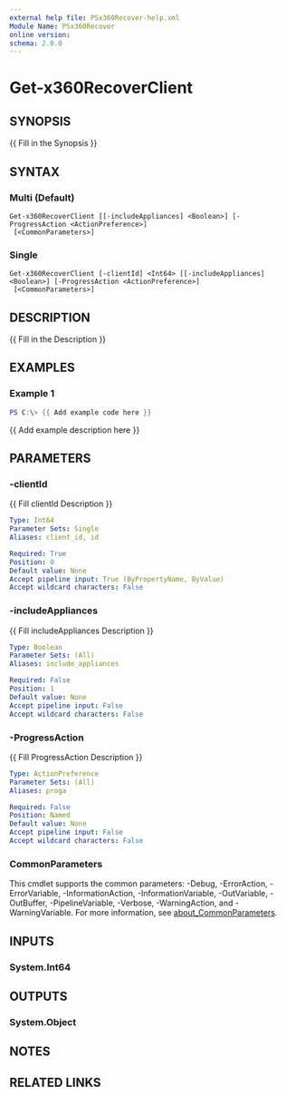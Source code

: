 ```yaml
---
external help file: PSx360Recover-help.xml
Module Name: PSx360Recover
online version:
schema: 2.0.0
---
```


# Get-x360RecoverClient

## SYNOPSIS
{{ Fill in the Synopsis }}

## SYNTAX

### Multi (Default)
```
Get-x360RecoverClient [[-includeAppliances] <Boolean>] [-ProgressAction <ActionPreference>]
 [<CommonParameters>]
```

### Single
```
Get-x360RecoverClient [-clientId] <Int64> [[-includeAppliances] <Boolean>] [-ProgressAction <ActionPreference>]
 [<CommonParameters>]
```

## DESCRIPTION
{{ Fill in the Description }}

## EXAMPLES

### Example 1
```powershell
PS C:\> {{ Add example code here }}
```

{{ Add example description here }}

## PARAMETERS

### -clientId
{{ Fill clientId Description }}

```yaml
Type: Int64
Parameter Sets: Single
Aliases: client_id, id

Required: True
Position: 0
Default value: None
Accept pipeline input: True (ByPropertyName, ByValue)
Accept wildcard characters: False
```

### -includeAppliances
{{ Fill includeAppliances Description }}

```yaml
Type: Boolean
Parameter Sets: (All)
Aliases: include_appliances

Required: False
Position: 1
Default value: None
Accept pipeline input: False
Accept wildcard characters: False
```

### -ProgressAction
{{ Fill ProgressAction Description }}

```yaml
Type: ActionPreference
Parameter Sets: (All)
Aliases: proga

Required: False
Position: Named
Default value: None
Accept pipeline input: False
Accept wildcard characters: False
```

### CommonParameters
This cmdlet supports the common parameters: -Debug, -ErrorAction, -ErrorVariable, -InformationAction, -InformationVariable, -OutVariable, -OutBuffer, -PipelineVariable, -Verbose, -WarningAction, and -WarningVariable. For more information, see [about_CommonParameters](http://go.microsoft.com/fwlink/?LinkID=113216).

## INPUTS

### System.Int64

## OUTPUTS

### System.Object

## NOTES

## RELATED LINKS
